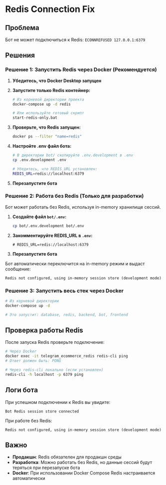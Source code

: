 # Redis Connection Fix

## Проблема
Бот не может подключиться к Redis: `ECONNREFUSED 127.0.0.1:6379`

## Решения

### Решение 1: Запустить Redis через Docker (Рекомендуется)

1. **Убедитесь, что Docker Desktop запущен**

2. **Запустите только Redis контейнер:**
   ```bash
   # Из корневой директории проекта
   docker-compose up -d redis
   
   # Или используйте готовый скрипт
   start-redis-only.bat
   ```

3. **Проверьте, что Redis запущен:**
   ```bash
   docker ps --filter "name=redis"
   ```

4. **Настройте .env файл бота:**
   ```bash
   # В директории bot/ скопируйте .env.development в .env
   cp .env.development .env
   
   # Убедитесь, что REDIS_URL установлен:
   REDIS_URL=redis://localhost:6379
   ```

5. **Перезапустите бота**

### Решение 2: Работа без Redis (Только для разработки)

Бот может работать без Redis, используя in-memory хранилище сессий.

1. **Создайте файл `bot/.env`:**
   ```bash
   cp bot/.env.development bot/.env
   ```

2. **Закомментируйте REDIS_URL в `.env`:**
   ```env
   # REDIS_URL=redis://localhost:6379
   ```

3. **Перезапустите бота**

Бот автоматически переключится на in-memory режим и выдаст сообщение:
```
Redis not configured, using in-memory session store (development mode)
```

### Решение 3: Запустить весь стек через Docker

```bash
# Из корневой директории
docker-compose up -d

# Это запустит: database, redis, backend, bot, frontend
```

## Проверка работы Redis

После запуска Redis проверьте подключение:

```bash
# Через Docker
docker exec -it telegram_ecommerce_redis redis-cli ping
# Ответ должен быть: PONG

# Через redis-cli локально (если установлен)
redis-cli -h localhost -p 6379 ping
```

## Логи бота

При успешном подключении к Redis вы увидите:
```
Bot Redis session store connected
```

При работе без Redis:
```
Redis not configured, using in-memory session store (development mode)
```

## Важно

- **Продакшн**: Redis обязателен для продакшн среды
- **Разработка**: Можно работать без Redis, но данные сессий будут теряться при перезапуске бота
- **Docker**: При использовании Docker Compose Redis настраивается автоматически
